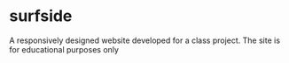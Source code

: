 # surfside

A responsively designed website developed for a class project.  The site is for educational purposes only

